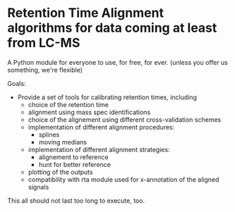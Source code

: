 # Retention Time Alignment algorithms for data coming at least from LC-MS

A Python module for everyone to use, for free, for ever.
(unless you offer us something, we're flexible)

Goals:

* Provide a set of tools for calibrating retention times, including
	* choice of the retention time
	* alignment using mass spec identifications
	* choice of the alignement using different cross-validation schemes
	* implementation of different alignment procedures:
		* splines
		* moving medians
	* implementation of different alignment strategies:
		* alignement to reference
		* hunt for better reference
	* plotting of the outputs
	* compatibility with rta module used for x-annotation of the aligned signals

This all should not last too long to execute, too.


